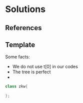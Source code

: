 # Solutions

## References

## Template

Some facts:

* We do not use t[0] in our codes
* The tree is perfect
* 

```C++
class zkw{
  
};
```

